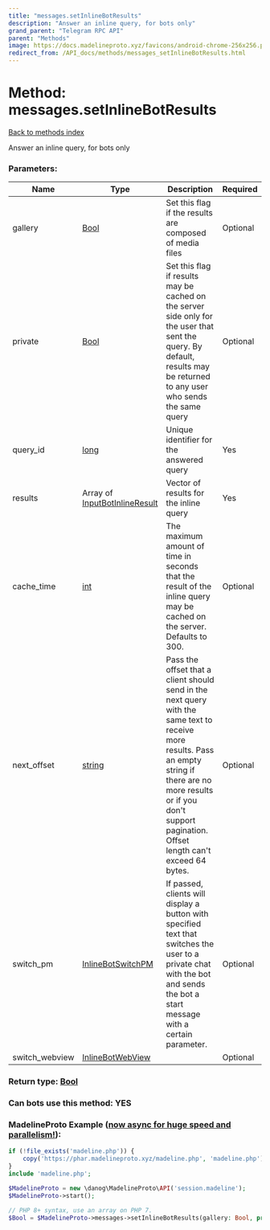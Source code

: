 ```yaml
---
title: "messages.setInlineBotResults"
description: "Answer an inline query, for bots only"
grand_parent: "Telegram RPC API"
parent: "Methods"
image: https://docs.madelineproto.xyz/favicons/android-chrome-256x256.png
redirect_from: /API_docs/methods/messages_setInlineBotResults.html
---
```

# Method: messages.setInlineBotResults
[Back to methods index](index.html)



Answer an inline query, for bots only

### Parameters:

| Name     |    Type       | Description | Required |
|----------|---------------|-------------|----------|
|gallery|[Bool](/API_docs/types/Bool.html) | Set this flag if the results are composed of media files | Optional|
|private|[Bool](/API_docs/types/Bool.html) | Set this flag if results may be cached on the server side only for the user that sent the query. By default, results may be returned to any user who sends the same query | Optional|
|query\_id|[long](/API_docs/types/long.html) | Unique identifier for the answered query | Yes|
|results|Array of [InputBotInlineResult](/API_docs/types/InputBotInlineResult.html) | Vector of results for the inline query | Yes|
|cache\_time|[int](/API_docs/types/int.html) | The maximum amount of time in seconds that the result of the inline query may be cached on the server. Defaults to 300. | Optional|
|next\_offset|[string](/API_docs/types/string.html) | Pass the offset that a client should send in the next query with the same text to receive more results. Pass an empty string if there are no more results or if you don't support pagination. Offset length can't exceed 64 bytes. | Optional|
|switch\_pm|[InlineBotSwitchPM](/API_docs/types/InlineBotSwitchPM.html) | If passed, clients will display a button with specified text that switches the user to a private chat with the bot and sends the bot a start message with a certain parameter. | Optional|
|switch\_webview|[InlineBotWebView](/API_docs/types/InlineBotWebView.html) |  | Optional|


### Return type: [Bool](/API_docs/types/Bool.html)

### Can bots use this method: **YES**


### MadelineProto Example ([now async for huge speed and parallelism!](https://docs.madelineproto.xyz/docs/ASYNC.html)):


```php
if (!file_exists('madeline.php')) {
    copy('https://phar.madelineproto.xyz/madeline.php', 'madeline.php');
}
include 'madeline.php';

$MadelineProto = new \danog\MadelineProto\API('session.madeline');
$MadelineProto->start();

// PHP 8+ syntax, use an array on PHP 7.
$Bool = $MadelineProto->messages->setInlineBotResults(gallery: Bool, private: Bool, query_id: long, results: [InputBotInlineResult, InputBotInlineResult], cache_time: int, next_offset: 'string', switch_pm: InlineBotSwitchPM, switch_webview: InlineBotWebView, );
```

